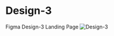 # Design-3
Figma Design-3
Landing Page
![Design-3](https://github.com/hetgp/Design-3/assets/139727489/b6711c9c-326a-489e-97f2-74a0e11bd741)
